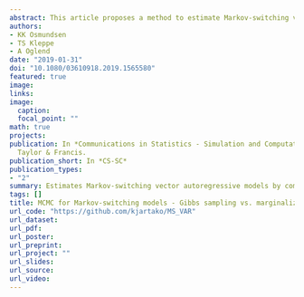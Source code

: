 ```yaml
---
abstract: This article proposes a method to estimate Markov-switching vector autoregressive models that combines (integrated over latent states) marginal likelihood and Hamiltonian Monte Carlo. The method is compared to commonly used implementations of Gibbs sampling. The proposed method is found to be numerically robust, flexible with respect to model specification and easy to implement using the Stan software package. The methodology is illustrated on a real data application exploring time-varying cointegration relationships in a data set consisting of crude oil and natural gas prices.
authors:
- KK Osmundsen
- TS Kleppe
- A Oglend
date: "2019-01-31"
doi: "10.1080/03610918.2019.1565580"
featured: true
image:
links:
image:
  caption: 
  focal_point: ""  
math: true
projects:
publication: In *Communications in Statistics - Simulation and Computation*,
  Taylor & Francis.
publication_short: In *CS-SC*
publication_types:
- "2"
summary: Estimates Markov-switching vector autoregressive models by combining marginal likelihood and Hamiltonian Monte Carlo.
tags: []
title: MCMC for Markov-switching models - Gibbs sampling vs. marginalized likelihood
url_code: "https://github.com/kjartako/MS_VAR"
url_dataset:
url_pdf:
url_poster:
url_preprint: 
url_project: ""
url_slides:
url_source:
url_video:
---
```

